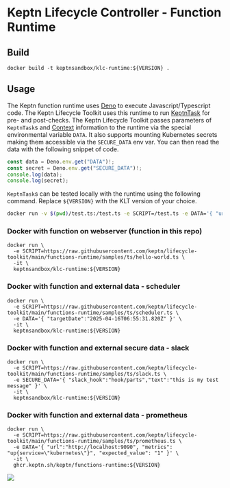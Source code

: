 # Keptn Lifecycle Controller - Function Runtime

## Build

```shell
docker build -t keptnsandbox/klc-runtime:${VERSION} .
```

## Usage

The Keptn function runtime uses [Deno](https://deno.land/)
to execute Javascript/Typescript code.
The Keptn Lifecycle Toolkit uses this runtime to run [KeptnTask](https://lifecycle.keptn.sh/docs/tasks/write-tasks/)
for pre- and post-checks. 
The Keptn Lifecycle Toolkit passes parameters of `KeptnTask`s and
[Context](https://lifecycle.keptn.sh/docs/concepts/tasks/#context) information 
to the runtime via the special environmental variable `DATA`. 
It also supports mounting Kubernetes secrets making them accessible via the `SECURE_DATA` env var.
You can then read the data with the following snippet of code. 

```js
const data = Deno.env.get("DATA")!;
const secret = Deno.env.get("SECURE_DATA")!;
console.log(data);
console.log(secret);
```

`KeptnTask`s can be tested locally with the runtime using the following command.
Replace `${VERSION}` with the KLT version of your choice.

```sh
docker run -v $(pwd)/test.ts:/test.ts -e SCRIPT=/test.ts -e DATA='{ "url":"http://localhost:9090" }' -e SECURE_DATA='{ "token": "myToken"}' -it ghcr.io/keptn/functions-runtime:${VERSION}
```

### Docker with function on webserver (function in this repo)

```shell
docker run \
  -e SCRIPT=https://raw.githubusercontent.com/keptn/lifecycle-toolkit/main/functions-runtime/samples/ts/hello-world.ts \
  -it \
  keptnsandbox/klc-runtime:${VERSION}
```

### Docker with function and external data - scheduler

```shell
docker run \
  -e SCRIPT=https://raw.githubusercontent.com/keptn/lifecycle-toolkit/main/functions-runtime/samples/ts/scheduler.ts \
  -e DATA='{ "targetDate":"2025-04-16T06:55:31.820Z" }' \
  -it \
  keptnsandbox/klc-runtime:${VERSION}
```

### Docker with function and external secure data - slack

```shell
docker run \
  -e SCRIPT=https://raw.githubusercontent.com/keptn/lifecycle-toolkit/main/functions-runtime/samples/ts/slack.ts \
  -e SECURE_DATA='{ "slack_hook":"hook/parts","text":"this is my test message" }' \
  -it \
  keptnsandbox/klc-runtime:${VERSION}
```

### Docker with function and external data - prometheus

```shell
docker run \
  -e SCRIPT=https://raw.githubusercontent.com/keptn/lifecycle-toolkit/main/functions-runtime/samples/ts/prometheus.ts \
  -e DATA='{ "url":"http://localhost:9090", "metrics": "up{service=\"kubernetes\"}", "expected_value": "1" }' \
  -it \
  ghcr.keptn.sh/keptn/functions-runtime:${VERSION}
```

<!-- markdownlint-disable-next-line MD033 MD013 -->
<img referrerpolicy="no-referrer-when-downgrade" src="https://static.scarf.sh/a.png?x-pxid=858843d8-8da2-4ce5-a325-e5321c770a78" />
